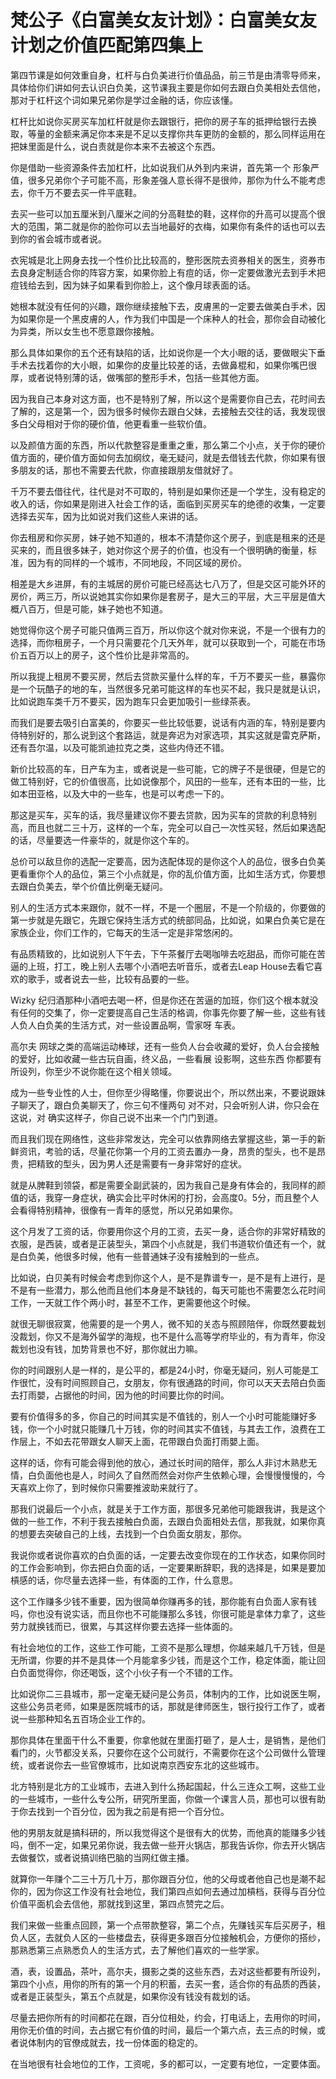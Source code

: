 # 梵公子《白富美女友计划》：白富美女友计划之价值匹配第四集上

第四节课是如何效重自身，杠杆与白负美进行价值品品，前三节是由清零导师来，具体给你们讲如何去认识白负美，这节课我主要是你如何去跟白负美相处去信他，那对于杠杆这个词如果兄弟你是学过金融的话，你应该懂。

杠杆比如说你买房买车加杠杆就是你去跟银行，把你的房子车的抵押给银行去换取，等量的金额来满足你本来是不足以支撑你共车更防的金额的，那么同样运用在把妹里面是什么，说白责就是你本来不去被这个东西。

你是借助一些资源条件去加杠杆，比如说我们从外到内来讲，首先第一个 形象严值，很多兄弟你个子可能不高，形象差强人意长得不是很帅，那你为什么不能考虑去，你千万不要去买一件平底鞋。

去买一些可以加五厘米到八厘米之间的分高鞋垫的鞋，这样你的升高可以提高个很大的范围，第二就是你的脸你可以去当地最好的衣梅，如果你有条件的话也可以去到你的省会城市或者说。

衣宪城是北上网身去找一个性价比比较高的，整形医院去资券相关的医生，资券市去良身定制适合你的阵容方案，如果你脸上有痘的话，你一定要做激光去到手术把痘钱给去到，因为妹子如果看到你脸上，这个像月球表面的话。

她根本就没有任何的兴趣，跟你继续接触下去，皮膚黑的一定要去做美白手术，因为如果你是一个黑皮膚的人，作为我们中国是一个床种人的社会，那你会自动被化为异类，所以女生也不愿意跟你接触。

那么具体如果你的五个还有缺陷的话，比如说你是一个大小眼的话，要做眼尖下垂手术去找着你的大小眼，如果你的皮量比较差的话，去做鼻棍和，如果你嘴巴很厚，或者说特别薄的话，做嘴部的整形手术，包括一些其他方面。

因为我自己本身对这方面，也不是特别了解，所以这个是需要你自己去，花时间去了解的，这是第一个，因为很多时候你去跟白父妹，去接触去交往的话，我发现很多白父母相对于你的硬价值，他更看重一些软价值。

以及颜值方面的东西，所以代款整容是重重之重，那么第二个小点，关于你的硬价值方面的，硬价值方面如何去加纲纹，毫无疑问，就是去借钱去代款，你如果有很多朋友的话，那也不需要去代款，你直接跟朋友借就好了。

千万不要去借往代，往代是对不可取的，特别是如果你还是一个学生，没有稳定的收入的话，你如果是刚进入社会工作的话，面临到买房买车的绝德的收集，一定要选择去买车，因为比如说对我们这些人来讲的话。

你去租房和你买房，妹子她不知道的，根本不清楚你这个房子，到底是租来的还是买来的，而且很多妹子，她对你这个房子的价值，也没有一个很明确的衡量，标准，因为有的同样的一个城市，不同地段，不同区域的房价。

相差是大乡进屏，有的主城居的房价可能已经高达七八万了，但是交区可能外环的房价，两三万，所以说她其实你如果你是套房子，是大三的平层，大三平层是值大概八百万，但是可能，妹子她也不知道。

她觉得你这个房子可能只值两三百万，所以你这个就对你来说，不是一个很有力的选择，而你租房子，一个月只需要花个几天外年，就可以获取到一个，可能在市场价五百万以上的房子，这个性价比是非常高的。

所以我提上租房不要买房，然后去贷款买量什么样的车，千万不要买一些，暴露你是一个玩酷子的地的车，当然很多兄弟可能这样的车也买不起，我只是就是认识，比如说跑车类千万不要买，因为跑车只会更加吸引一些绿茶表。

而我们是要去吸引白富美的，你要买一些比较低要，说话有内涵的车，特别是要内侍特别好的，那么说到这个套路运，就是奔迟为对家选项，其实这就是雷克萨斯，还有吾尔温，以及可能凯迪拉克之类，这些内侍还不错。

新价比较高的车，日产车为主，或者说是一些可能，它的牌子不是很硬，但是它的做工特别好，它的价值很高，比如说像那个，风田的一些车，还有本田的一些，比如本田亚格，以及大中的一些车，也是可以考虑一下的。

那这是买车，买车的话，我尽量建议你不要去贷款，因为买车的贷款的利息特别高，而且也就二三十万，这样的一个车，完全可以自己一次性买轻，然后如果选配的话，尽量要选一件豪华的，就是你这个车的。

总价可以敌旦你的选配一定要高，因为选配体现的是你这个人的品位，很多白负美更看重你个人的品位，第三个小点就是，你的乱价值方面，比如生活方式，你要想去跟白负美去，举个价值比例毫无疑问。

别人的生活方式本来跟你，就不一样，不是一个圈层，不是一个阶级的，你要做的第一步就是先跟它，先跟它保持生活方式的统部同品，比如说，如果白负美它是在家族企业，你们工作的，它每天的生活一定是非常悠闲的。

有品质精致的，比如说别人下午去，下午茶餐厅去喝咖啡去吃甜品，而你可能在苦逼的上班，打工，晚上别人去哪个小酒吧去听音乐，或者去Leap House去看它喜欢的歌手，或者说去一些，比较有品要的一些。

Wizky 纪归酒那种小酒吧去喝一杯，但是你还在苦逼的加班，你们这个根本就没有任何的交集了，你一定要提高自己生活的格调，你事先你要了解一些，这些有钱人负人白负美的生活方式，对一些设置品啊，雪家呀 车表。

高尔夫 网球之类的高端运动棒球，还有一些负人台会收藏的爱好，负人台会接触的爱好，比如收藏一些古玩自画，终义品，一些看展 设影啊，这些东西 你都要有所设列，你至少不说你能在这个相关领域。

成为一些专业性的人士，但你至少得略懂，你要说出个，所以然出来，不要说跟妹子聊天了，跟白负美聊天了，你三句不懂两句 对不对，只会听别人讲，你只会在这说，对 确实这样子，你自己说不出来一个门门到道。

而且我们现在网络性，这些非常发达，完全可以依靠网络去掌握这些，第一手的新鲜资讯，考验的话，尽量花你第一个月的工资去置办一身，昂贵的型头，也不是昂贵，把精致的型头，因为男人还是需要有一身非常好的症状。

就是从脾鞋到领袋，都是需要全副武装的，因为我自己是身有体会的，我同样的颜值的话，我穿一身症状，确实会比平时休闲的打扮，会高度0。5分，而且整个人会看得特别精神，很像有一青年的感觉，所以兄弟如果你。

这个月发了工资的话，你要用你这个月的工资，去买一身，适合你的非常好精致的衣服，是西装，或者是正装型头，第四个小点就是，我们书道软价值还有一个，就是白负美，他很多时候，他有一些普通妹子没有接触到的一些点。

比如说，白贝美有时候会考虑到你这个人，是不是靠谱专一，是不是有上进行，是不是有一些潜力，那么他而且他们本身是不缺钱的，每天可能也不需要怎么花时间工作，一天就工作个两小时，甚至不工作，更需要他这个时候。

就很无聊很寂寞，他需要的是一个男人，微不知的关态与照顾陪伴，你既然要裁划没裁划，你又不是海外留学的海规，也不是什么高等学府毕业的，有为青年，你没裁划也没有钱，加势背景也不好，那你就出力嘛。

你的时间跟别人是一样的，是公平的，都是24小时，你毫无疑问，别人可能是工作很忙，没有时间照顾自己，女朋友，你有很通路的时间，你可以天天去陪白负面去打雨嬰，占据他的时间，因为他的时间要比你的时间。

要有价值得多的多，你自己的时间其实是不值钱的，别人一个小时可能能赚好多钱，你一个小时就只能赚几十万钱，你的时间其实不值钱，与其去工作，浪费在工作层上，不如去花带跟女人聊天上面，花带跟白负面打雨嬰上面。

这样的话，你有可能会得到他的放心，通过长时间的陪伴，那么人非讨木熟悲无情，白负面他也是人，时间久了自然而然会对你产生依赖心理，会慢慢慢慢的，今天喜欢上你了，到时候你只需要推波助来就行了。

那我们说最后一个小点，就是关于工作方面，那很多兄弟他可能跟我讲，我是这个做的一些工作，不利于我去接触白负面，去跟白负面相处去信，那我就，如果你真的想要去突破自己的上线，去找到一个白负面女朋友，那你。

我说你或者说你喜欢的白负面的话，一定要去改变你现在的工作状态，如果你同时的工作会影响到，你去把白负面的话，一定要果断辞职，我的选择是，如果是要加槓感的话，你尽量去选择一些，有体面的工作，什么意思。

这个工作赚多少钱不重要，因为很简单你赚再多的钱，那你能有白负面人家有钱吗，你也没有说实话，而且你也不可能赚那么多钱，你很可能是拿体力拿了，这些劳力就换钱而已，很累，与其这样你要去选择一些体面的。

有社会地位的工作，这些工作可能，工资不是那么理想，你越来越几千万钱，但是无所谓，你要的并不是具体一个月能拿多少钱，而是这个工作，稳定体面，能让回白负面觉得你，你还喝饭，这个小伙子有一个不错的工作。

比如说你二三县城市，那一定毫无疑问是公务员，体制内的工作，比如说医生啊，这些公务员老师，如果是医院城市的话，那就是律师医生，银行投行工作了，或者说一些那种知名五百场企业工作的。

那你具体在里面干什么不重要，你拿他就在里面打砸了，是人士，是销售，是他们看门的，火节都没关系，只要你在这个公司就行，不需要你在这个公司做什么管理统，或者说你去一些官僚城市，比如说南京西安东北的这些城市。

北方特别是北方的工业城市，去进入到什么扬起国起，什么三连众工啊，这些工业的一些城市，一些什么专公所，研究所里面，你做一个课言人员，那也可以很有助于你去找到一个百分位，因为我之前是有把一个百分位。

他的男朋友就是搞科研的，所以我觉得这个是很有大的优势，而他真的能赚多少钱吗，倒不一定，如果兄弟你说，我去做一些开火锅店，那我告诉你，你去开火锅店去做餐饮，或者说搞训络巴脑的当网红做主播。

就算你一年赚个二三十万几十万，那你跟百分位，他的父母或者他自己也是潮不起你的，因为你这工作没有社会地位，我们第四点如何去通过加槓档，获得与百分位价值平面机会去信他，那就找到这里，第四点赞完之后。

我们来做一些重点回顾，第一个点带款整容，第二个点，先赚钱买车后买房子，租负人区，去就负人区的一些楼盘去，获得更多跟百分位接触机会，方便你的搭纱，那熟悉第三点熟悉负人的生活方式，去了解他们喜欢的一些学家。

酒，表，设置品，茶叶，高尔夫，摄影之类的这些东西，去对这些都要有所设列，第四个小点，用你的所有的第一个月的积蓄，去买一套，适合你的有品质的西装，或者是正装型头，第五个点就是，如果你没有钱没有裁划的话。

尽量去把你所有的时间都花在跟，百分位相处，约会，打电话上，去用你的时间，用你无价值的时间，去占据它有价值的时间，最后一个第六点，去三点的时候，或者说体制内的官僚成就去，找一份体面的稳定的。

在当地很有社会地位的工作，工资呢，多的都可以，一定要有地位，一定要体面。